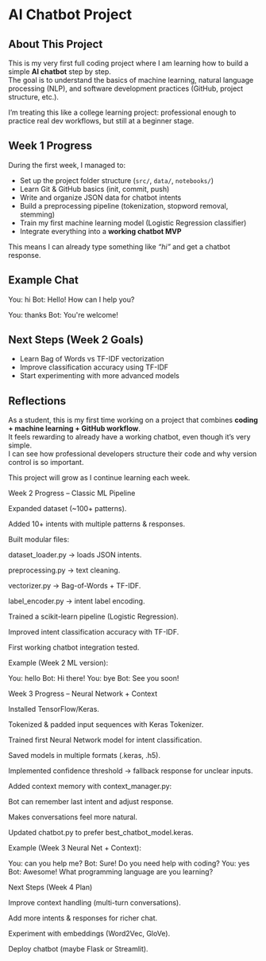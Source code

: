 # AI Chatbot Project

## About This Project
This is my very first full coding project where I am learning how to build a simple **AI chatbot** step by step.  
The goal is to understand the basics of machine learning, natural language processing (NLP), and software development practices (GitHub, project structure, etc.).  

I’m treating this like a college learning project: professional enough to practice real dev workflows, but still at a beginner stage.



## Week 1 Progress
During the first week, I managed to:

- Set up the project folder structure (`src/`, `data/`, `notebooks/`)
- Learn Git & GitHub basics (init, commit, push)
- Write and organize JSON data for chatbot intents
- Build a preprocessing pipeline (tokenization, stopword removal, stemming)
- Train my first machine learning model (Logistic Regression classifier)
- Integrate everything into a **working chatbot MVP**

This means I can already type something like *“hi”* and get a chatbot response.

## Example Chat
You: hi
Bot: Hello! How can I help you?

You: thanks
Bot: You're welcome!

## Next Steps (Week 2 Goals)
- Learn Bag of Words vs TF-IDF vectorization
- Improve classification accuracy using TF-IDF
- Start experimenting with more advanced models

## Reflections
As a student, this is my first time working on a project that combines **coding + machine learning + GitHub workflow**.  
It feels rewarding to already have a working chatbot, even though it’s very simple.  
I can see how professional developers structure their code and why version control is so important.  

This project will grow as I continue learning each week.

Week 2 Progress – Classic ML Pipeline

Expanded dataset (~100+ patterns).

Added 10+ intents with multiple patterns & responses.

Built modular files:

dataset_loader.py → loads JSON intents.

preprocessing.py → text cleaning.

vectorizer.py → Bag-of-Words + TF-IDF.

label_encoder.py → intent label encoding.

Trained a scikit-learn pipeline (Logistic Regression).

Improved intent classification accuracy with TF-IDF.

First working chatbot integration tested.

Example (Week 2 ML version):

You: hello
Bot: Hi there!
You: bye
Bot: See you soon!

Week 3 Progress – Neural Network + Context

Installed TensorFlow/Keras.

Tokenized & padded input sequences with Keras Tokenizer.

Trained first Neural Network model for intent classification.

Saved models in multiple formats (.keras, .h5).

Implemented confidence threshold → fallback response for unclear inputs.

Added context memory with context_manager.py:

Bot can remember last intent and adjust response.

Makes conversations feel more natural.

Updated chatbot.py to prefer best_chatbot_model.keras.

Example (Week 3 Neural Net + Context):

You: can you help me?
Bot: Sure! Do you need help with coding?
You: yes
Bot: Awesome! What programming language are you learning?

Next Steps (Week 4 Plan)

Improve context handling (multi-turn conversations).

Add more intents & responses for richer chat.

Experiment with embeddings (Word2Vec, GloVe).

Deploy chatbot (maybe Flask or Streamlit).